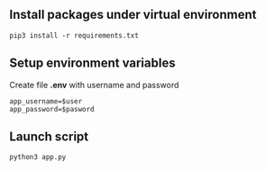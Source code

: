 ## Install packages under virtual environment
```
pip3 install -r requirements.txt
```

## Setup environment variables
Create file **.env** with username and password
```
app_username=$user
app_password=$pasword
```

## Launch script
```
python3 app.py
```
